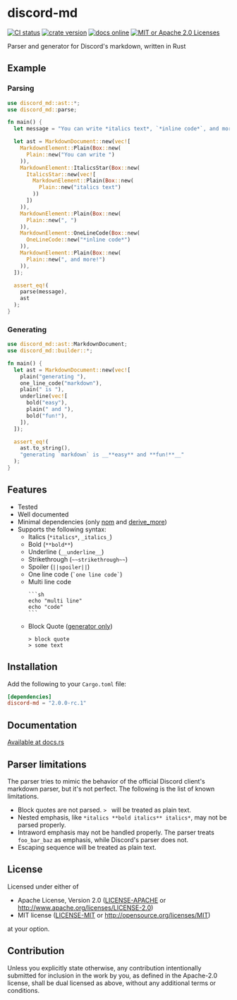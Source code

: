 # discord-md

[![CI status][ci badge]][ci link]
[![crate version][crates.io badge]][crates.io link]
[![docs online][docs badge]][docs link]
[![MIT or Apache 2.0 Licenses][license badge]][license link]

Parser and generator for Discord's markdown, written in Rust

## Example

### Parsing

```rust
use discord_md::ast::*;
use discord_md::parse;

fn main() {
  let message = "You can write *italics text*, `*inline code*`, and more!";

  let ast = MarkdownDocument::new(vec![
    MarkdownElement::Plain(Box::new(
      Plain::new("You can write ")
    )),
    MarkdownElement::ItalicsStar(Box::new(
      ItalicsStar::new(vec![
        MarkdownElement::Plain(Box::new(
          Plain::new("italics text")
        ))
      ])
    )),
    MarkdownElement::Plain(Box::new(
      Plain::new(", ")
    )),
    MarkdownElement::OneLineCode(Box::new(
      OneLineCode::new("*inline code*")
    )),
    MarkdownElement::Plain(Box::new(
      Plain::new(", and more!")
    )),
  ]);

  assert_eq!(
    parse(message),
    ast
  );
}
```

### Generating

```rust
use discord_md::ast::MarkdownDocument;
use discord_md::builder::*;

fn main() {
  let ast = MarkdownDocument::new(vec![
    plain("generating "),
    one_line_code("markdown"),
    plain(" is "),
    underline(vec![
      bold("easy"),
      plain(" and "),
      bold("fun!"),
    ]),
  ]);

  assert_eq!(
    ast.to_string(),
    "generating `markdown` is __**easy** and **fun!**__"
  );
}
```

## Features

- Tested
- Well documented
- Minimal dependencies (only [nom](https://github.com/Geal/nom) and [derive_more](https://github.com/JelteF/derive_more))
- Supports the following syntax:
  - Italics (`*italics*`, `_italics_`)
  - Bold (`**bold**`)
  - Underline (`__underline__`)
  - Strikethrough (`~~strikethrough~~`)
  - Spoiler (`||spoiler||`)
  - One line code (`` `one line code` ``)
  - Multi line code
    ````
    ```sh
    echo "multi line"
    echo "code"
    ```
    ````
  - Block Quote ([generator only](#parser-limitations))
    ```
    > block quote
    > some text
    ```

## Installation

Add the following to your `Cargo.toml` file:

```toml
[dependencies]
discord-md = "2.0.0-rc.1"
```

## Documentation

[Available at docs.rs][docs link]

## Parser limitations

The parser tries to mimic the behavior of the official Discord client's markdown parser, but it's not perfect. 
The following is the list of known limitations.

- Block quotes are not parsed. `> ` will be treated as plain text.
- Nested emphasis, like `*italics **bold italics** italics*`, may not be parsed properly.
- Intraword emphasis may not be handled properly. The parser treats `foo_bar_baz` as emphasis, while Discord's parser does not.
- Escaping sequence will be treated as plain text.

## License

Licensed under either of

* Apache License, Version 2.0
  ([LICENSE-APACHE](LICENSE-APACHE) or http://www.apache.org/licenses/LICENSE-2.0)
* MIT license
  ([LICENSE-MIT](LICENSE-MIT) or http://opensource.org/licenses/MIT)

at your option.

## Contribution

Unless you explicitly state otherwise, any contribution intentionally submitted
for inclusion in the work by you, as defined in the Apache-2.0 license, shall be
dual licensed as above, without any additional terms or conditions.

[ci badge]: https://github.com/ciffelia/discord-md/workflows/CI/badge.svg?branch=main
[ci link]: https://github.com/ciffelia/discord-md/actions?query=workflow%3ACI+branch%3Amain

[crates.io badge]: https://img.shields.io/crates/v/discord-md
[crates.io link]: https://crates.io/crates/discord-md

[docs badge]: https://img.shields.io/badge/docs-online-green
[docs link]: https://docs.rs/discord-md

[license badge]: https://img.shields.io/badge/license-MIT%20or%20Apache%202.0-blue
[license link]: #license
